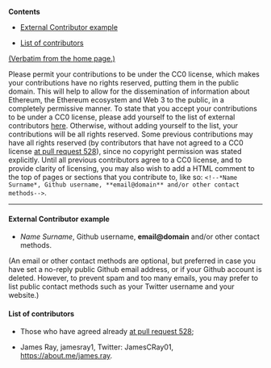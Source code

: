 <!-- START doctoc generated TOC please keep comment here to allow auto update -->

<!-- DON'T EDIT THIS SECTION, INSTEAD RE-RUN doctoc TO UPDATE -->

**Contents**



- [External Contributor example](#external-contributor-example)

- [List of contributors](#list-of-contributors)



<!-- END doctoc generated TOC please keep comment here to allow auto update -->



[(Verbatim from the home page.)](https://github.com/ethereum/wiki/wiki#license-and-contributor-license-agreement)



Please permit your contributions to be under the CC0 license,  which makes your contributions have no rights reserved, putting them in the public domain. This will help to allow for the dissemination of information about Ethereum, the Ethereum ecosystem and Web 3 to the public, in a completely permissive manner. To state that you accept your contributions to be under a CC0 license, please add yourself to the list of external contributors [here](http://wikijs.ethereum.wiki/CC0-license#list-of-contributors). Otherwise, without adding yourself to the list, your contributions will be all rights reserved. Some previous contributions may have all rights reserved (by contributors that have not agreed to a CC0 license [at pull request 528](https://github.com/ethereum/wiki/pull/528)), since no copyright permission was stated explicitly. Until all previous contributors agree to a CC0 license, and to provide clarity of licensing, you may also wish to add a HTML comment to the top of pages or sections that you contribute to, like so: `<!--*Name Surname*, Github username, **email@domain** and/or other contact methods-->`. 



***

#### External Contributor example

- *Name Surname*, Github username, **email@domain** and/or other contact methods. 



(An email or other contact methods are optional, but preferred in case you have set a no-reply public Github email address, or if your Github account is deleted. However, to prevent spam and too many emails, you may prefer to list public contact methods such as your Twitter username and your website.)



#### List of contributors



- Those who have agreed already [at pull request 528](https://github.com/ethereum/wiki/pull/528);

- James Ray, jamesray1, Twitter: JamesCRay01, https://about.me/james.ray.